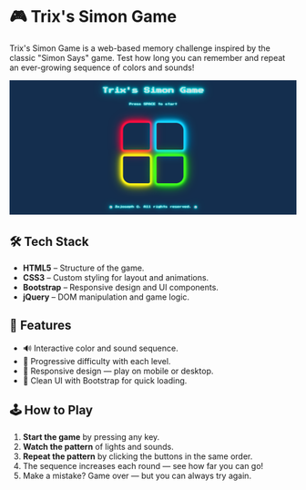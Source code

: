 # 🎮 Trix's Simon Game

Trix's Simon Game is a web-based memory challenge inspired by the classic "Simon Says" game. Test how long you can remember and repeat an ever-growing sequence of colors and sounds!

![Simon Game Preview](./imgs/image.png) <!-- Optional: Replace with actual image or remove -->

## 🛠️ Tech Stack

- **HTML5** – Structure of the game.
- **CSS3** – Custom styling for layout and animations.
- **Bootstrap** – Responsive design and UI components.
- **jQuery** – DOM manipulation and game logic.

## 🚀 Features

- 🔊 Interactive color and sound sequence.
- 🧠 Progressive difficulty with each level.
- 📱 Responsive design — play on mobile or desktop.
- 🎨 Clean UI with Bootstrap for quick loading.

## 🕹️ How to Play

1. **Start the game** by pressing any key.
2. **Watch the pattern** of lights and sounds.
3. **Repeat the pattern** by clicking the buttons in the same order.
4. The sequence increases each round — see how far you can go!
5. Make a mistake? Game over — but you can always try again.
